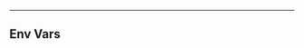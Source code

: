 <!-- Space: Projects -->
<!-- Parent: ZshGoenv -->
<!-- Title: Env Vars ZshGoenv -->

<!-- Label: ZshGoenv -->
<!-- Label: Project -->
<!-- Label: Env Vars -->
<!-- Include: disclaimer.md -->
<!-- Include: ac:toc -->

---

## Env Vars
